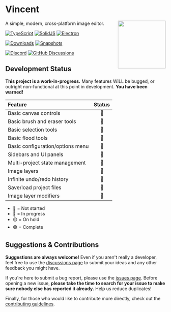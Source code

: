 # Vincent

<img src="https://raw.githubusercontent.com/JackDotJS/vincent/main/resources/icon.png" align="right" height="150px">

A simple, modern, cross-platform image editor.

<a href="https://www.typescriptlang.org/"><img src="https://img.shields.io/badge/TypeScript-000?style=for-the-badge&logoColor=white&logo=typescript&color=2F73BF" alt="TypeScript" /></a>
<a href="https://www.solidjs.com/"><img src="https://img.shields.io/badge/SolidJS-335d92?style=for-the-badge&logo=solid" alt="SolidJS" /></a>
<a href="https://www.electronjs.org/"><img src="https://img.shields.io/badge/Electron-1b1c26?style=for-the-badge&logoColor=9feaf9&logo=electron" alt="Electron" /></a>

<a href="../../releases"><img src="https://img.shields.io/github/downloads/JackDotJS/vincent/total?style=for-the-badge" alt="Downloads" /></a>
<a href="../../actions/workflows/dist-snapshot.yml"><img src="https://img.shields.io/github/actions/workflow/status/JackDotJS/vincent/dist-snapshot.yml?branch=main&label=SNAPSHOT%20BUILDS&style=for-the-badge" alt="Snapshots" /></a>

<a href="https://discord.gg/s5nQBxFPp2"><img src="https://img.shields.io/discord/803584639541313577?label=Chat&color=5865F2&logo=discord&logoColor=ffffff&style=for-the-badge" alt="Discord" /></a>
<a href="../../discussions"><img src="https://img.shields.io/github/discussions/JackDotJS/vincent?label=Discussions&color=1B1F24&logo=github&logoColor=ffffff&style=for-the-badge" alt="GitHub Discussions" /></a>

## Development Status

**This project is a work-in-progress.** Many features WILL be bugged, or outright non-functional at this point in development. **You have been warned!**

<!-- 🔴🔵🟡🟢  -->

| Feature | Status |
| :-- | :---: |
| Basic canvas controls | 🔵 |
| Basic brush and eraser tools | 🔵 |
| Basic selection tools | 🔴 |
| Basic flood tools | 🔴 |
| Basic configuration/options menu | 🔵 |
| Sidebars and UI panels | 🔴 |
| Multi-project state management | 🔴 |
| Image layers | 🔴 |
| Infinite undo/redo history | 🔵 |
| Save/load project files | 🔴 |
| Image layer modifiers | 🔴 |

- 🔴 = Not started
- 🔵 = In progress
- 🟡 = On hold
- 🟢 = Complete

## Suggestions & Contributions

**Suggestions are always welcome!** Even if you aren't really a developer, feel free to use the [discussions page](../../discussions) to submit your ideas and any other feedback you might have.

If you're here to submit a bug report, please use the [issues page](../../issues). Before opening a new issue, **please take the time to search for your issue to make sure nobody else has reported it already.** Help us reduce duplicates!

Finally, for those who would like to contribute more directly, check out the [contributing guidelines](CONTRIBUTING.md).

